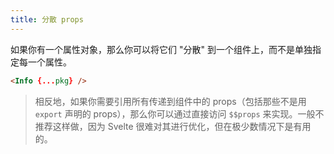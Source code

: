 ```yaml
---
title: 分散 props
---
```


如果你有一个属性对象，那么你可以将它们 "分散" 到一个组件上，而不是单独指定每一个属性。

```html
<Info {...pkg} />
```

> 相反地，如果你需要引用所有传递到组件中的 props（包括那些不是用 `export` 声明的 props），那么你可以通过直接访问 `$$props` 来实现。一般不推荐这样做，因为 Svelte 很难对其进行优化，但在极少数情况下是有用的。
